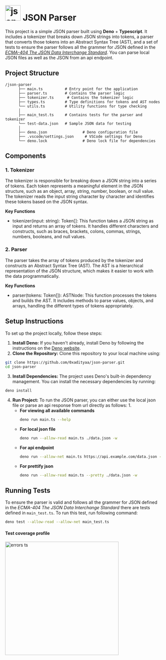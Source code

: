 # <img src="https://upload.wikimedia.org/wikipedia/commons/thumb/c/c9/JSON_vector_logo.svg/160px-JSON_vector_logo.svg.png" alt="json logo" width="50" height="50"> JSON Parser

This project is a simple JSON parser built using **Deno** + **Typescript**. It
includes a tokenizer that breaks down JSON strings into tokens, a parser that
converts those tokens into an Abstract Syntax Tree (AST), and a set of tests to
ensure the parser follows all the grammer for JSON defined in the
[_ECMA-404 The JSON Data Interchange Standard_](https://www.json.org/json-en.html).
You can parse local JSON files as well as the JSON from an api endpoint.

## Project Structure

```
/json-parser
      ├── main.ts          # Entry point for the application
      ├── parser.ts        # Contains the parser logic
      ├── tokenizer.ts      # Contains the tokenizer logic
      ├── types.ts         # Type definitions for tokens and AST nodes
      └── utils.ts         # Utility functions for type checking
      │
      ├── main_test.ts     # Contains tests for the parser and tokenizer
      └── test-data.json   # Sample JSON data for testing
      │
      ├── deno.json                # Deno configuration file
      ├── .vscode/settings.json     # VSCode settings for Deno
      └── deno.lock                # Deno lock file for dependencies
```

## Components

### 1. Tokenizer

The tokenizer is responsible for breaking down a JSON string into a series of
tokens. Each token represents a meaningful element in the JSON structure, such
as an object, array, string, number, boolean, or null value. The tokenizer reads
the input string character by character and identifies these tokens based on the
JSON syntax.

**Key Functions**

- tokenizer(input: string): Token[]: This function takes a JSON string as input
  and returns an array of tokens. It handles different characters and
  constructs, such as braces, brackets, colons, commas, strings, numbers,
  booleans, and null values.

### 2. Parser

The parser takes the array of tokens produced by the tokenizer and constructs an
Abstract Syntax Tree (AST). The AST is a hierarchical representation of the JSON
structure, which makes it easier to work with the data programmatically.

**Key Functions**

- parser(tokens: Token[]): ASTNode: This function processes the tokens and
  builds the AST. It includes methods to parse values, objects, and arrays,
  handling the different types of tokens appropriately.

## Setup Instructions

To set up the project locally, follow these steps:

1. **Install Deno:** If you haven't already, install Deno by following the
   instructions on the [Deno website](https://deno.land/#installation).
2. **Clone the Repository:** Clone this repository to your local machine using:

```bash
git clone https://github.com/0xadityaa/json-parser.git
cd json-parser
```

3. **Install Dependencies:** The project uses Deno's built-in dependency
   management. You can install the necessary dependencies by running:

```bash
deno install
```

4. **Run Project:** To run the JSON parser, you can either use the local json
   file or parse an api response from url directly as follows: 1.
   - **For viewing all available commands**
     ```bash
     deno run main.ts --help
     ```
   - **For local json file**
     ```bash
     deno run --allow-read main.ts ./data.json -w
     ```
   - **For api endpoint**
     ```bash
     deno run --allow-net main.ts https://api.example.com/data.json -w
     ```
   - **For prettify json**
     ```bash
     deno run --allow-read main.ts --pretty ./data.json -w
     ```

## Running Tests

To ensure the parser is valid and follows all the grammer for JSON defined in
the _ECMA-404 The JSON Data Interchange Standard_ there are tests defined in
`main_test.ts`. To run this test, run following command:

```bash
deno test --allow-read --allow-net main_test.ts
```

#### Test coverage profile
<img width="367" alt="errors ts" src="https://github.com/user-attachments/assets/359f25ea-0cfe-432d-9651-f3752f10b001" />
